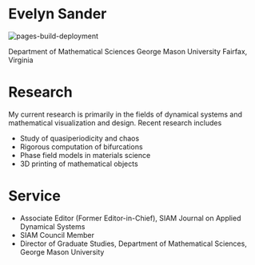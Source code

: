 
# Evelyn Sander 

![pages-build-deployment](https://github.com/academicpages/academicpages.github.io/actions/workflows/pages/pages-build-deployment/badge.svg)

Department of Mathematical Sciences
George Mason University
Fairfax, Virginia


# Research

My current research is primarily in the fields of dynamical systems and mathematical visualization and design. Recent research includes

- Study of quasiperiodicity and chaos
- Rigorous computation of bifurcations
- Phase field models in materials science
- 3D printing of mathematical objects

# Service 

- Associate Editor (Former Editor-in-Chief), SIAM Journal on Applied Dynamical Systems 
- SIAM Council Member
- Director of Graduate Studies, Department of Mathematical Sciences, George Mason University

